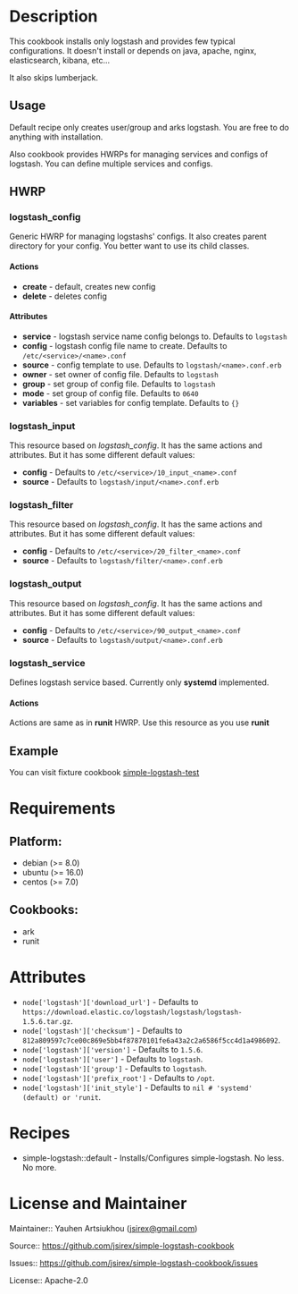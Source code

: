 # Description

This cookbook installs only logstash and provides few typical configurations.
It doesn't install or depends on java, apache, nginx, elasticsearch, kibana, etc...

It also skips lumberjack.

## Usage

Default recipe only creates user/group and arks logstash.
You are free to do anything with installation.

Also cookbook provides HWRPs for managing services and configs of logstash.
You can define multiple services and configs.

## HWRP

### logstash\_config

Generic HWRP for managing logstashs' configs. It also creates parent directory for your config.
You better want to use its child classes.

#### Actions

- **create** - default, creates new config
- **delete** - deletes config

#### Attributes

- **service** - logstash service name config belongs to. Defaults to `logstash`
- **config** - logstash config file name to create. Defaults to `/etc/<service>/<name>.conf`
- **source** - config template to use. Defaults to `logstash/<name>.conf.erb`
- **owner** - set owner of config file. Defaults to `logstash`
- **group** - set group of config file. Defaults to `logstash`
- **mode** - set group of config file. Defaults to `0640`
- **variables** - set variables for config template. Defaults to `{}`

### logstash\_input

This resource based on *logstash\_config*. It has the same actions and attributes.
But it has some different default values:

- **config** - Defaults to `/etc/<service>/10_input_<name>.conf`
- **source** - Defaults to `logstash/input/<name>.conf.erb`

### logstash\_filter

This resource based on *logstash\_config*. It has the same actions and attributes.
But it has some different default values:

- **config** - Defaults to `/etc/<service>/20_filter_<name>.conf`
- **source** - Defaults to `logstash/filter/<name>.conf.erb`

### logstash\_output

This resource based on *logstash\_config*. It has the same actions and attributes.
But it has some different default values:

- **config** - Defaults to `/etc/<service>/90_output_<name>.conf`
- **source** - Defaults to `logstash/output/<name>.conf.erb`

### logstash\_service

Defines logstash service based. Currently only **systemd** implemented.

#### Actions

Actions are same as in **runit** HWRP. Use this resource as you use **runit**

## Example

You can visit fixture cookbook [simple-logstash-test](test/fixtures/cookbooks/simple-logstash-test)

# Requirements

## Platform:

* debian (>= 8.0)
* ubuntu (>= 16.0)
* centos (>= 7.0)

## Cookbooks:

* ark
* runit

# Attributes

* `node['logstash']['download_url']` -  Defaults to `https://download.elastic.co/logstash/logstash/logstash-1.5.6.tar.gz`.
* `node['logstash']['checksum']` -  Defaults to `812a809597c7ce00c869e5bb4f87870101fe6a43a2c2a6586f5cc4d1a4986092`.
* `node['logstash']['version']` -  Defaults to `1.5.6`.
* `node['logstash']['user']` -  Defaults to `logstash`.
* `node['logstash']['group']` -  Defaults to `logstash`.
* `node['logstash']['prefix_root']` -  Defaults to `/opt`.
* `node['logstash']['init_style']` -  Defaults to `nil # 'systemd' (default) or 'runit`.

# Recipes

* simple-logstash::default - Installs/Configures simple-logstash. No less. No more.

# License and Maintainer

Maintainer:: Yauhen Artsiukhou (<jsirex@gmail.com>)

Source:: https://github.com/jsirex/simple-logstash-cookbook

Issues:: https://github.com/jsirex/simple-logstash-cookbook/issues

License:: Apache-2.0
